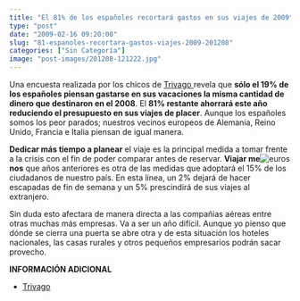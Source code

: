 ```yaml
---
title: "El 81% de los españoles recortará gastos en sus viajes de 2009"
type: "post"
date: "2009-02-16 09:20:00"
slug: "81-espanoles-recortara-gastos-viajes-2009-201208"
categories: ["Sin Categoría"]
image: "post-images/201208-121222.jpg"
---
```


Una encuesta realizada por los chicos de [Trivago ](http://www.trivago.es/)revela que **sólo el 19% de los españoles piensan gastarse en sus vacaciones la misma cantidad de dinero que destinaron en el 2008**. El **81% restante ahorrará este año reduciendo el presupuesto en sus viajes de placer**. Aunque los españoles somos los peor parados; nuestros vecinos europeos de Alemania, Reino Unido, Francia e Italia piensan de igual manera.

**Dedicar más tiempo a planear** el viaje es la principal medida a tomar frente a la crisis con el fin de poder comparar antes de reservar. **Viajar me**![euros](post-images/201208-121222.jpg "euros")**nos** que años anteriores es otra de las medidas que adoptará el 15% de los ciudadanos de nuestro país. En esta línea, un 2% dejará de hacer escapadas de fin de semana y un 5% prescindirá de sus viajes al extranjero.

Sin duda esto afectara de manera directa a las compañias aéreas entre otras muchas más empresas. Va a ser un año difícil. Aunque yo pienso que dónde se cierra una puerta se abre otra y de esta situación los hoteles nacionales, las casas rurales y otros pequeños empresarios podrán sacar provecho.

**INFORMACIÓN ADICIONAL**

- [Trivago](http://www.trivago.es/)